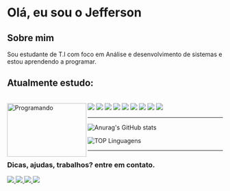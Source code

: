 <h1> Olá, eu sou o  Jefferson</h1>
<h2> Sobre mim</h2>
<p>Sou estudante de T.I com foco em Análise e desenvolvimento de sistemas e estou aprendendo a programar.</p>
<h2>Atualmente estudo:</h2>
<p>

<div stiyle="display: inline_block"><br/>
    <img align="left" alt="Programando" src="https://camo.githubusercontent.com/c1dcb74cc1c1835b1d716f5051499a2814c683c806b15f04b0eba492863703e9/68747470733a2f2f63646e2e6472696262626c652e636f6d2f75736572732f3733303730332f73637265656e73686f74732f363538313234332f6176656e746f2e676966"height="125" width="185"/>

  <img src="https://img.shields.io/badge/JavaScript-F7DF1E?style=for-the-badge&logo=javascript&logoColor=black" />
  <img src="https://img.shields.io/badge/Git-E34F26?style=for-the-badge&logo=git&logoColor=black"/>
  <img src="https://img.shields.io/badge/C%23-239120?style=for-the-badge&logo=c-sharp&logoColor=black"/>
  	<img src="https://img.shields.io/badge/CSS-239120?&style=for-the-badge&logo=css3&logoColor=black"/>
    <img src="https://img.shields.io/badge/Node.js-43853D?style=for-the-badge&logo=node.js&logoColor=black"/>
    <img src="https://img.shields.io/badge/PHP-777BB4?style=for-the-badge&logo=php&logoColor=black"/>
    <img src="https://img.shields.io/badge/Python-3776AB?style=for-the-badge&logo=python&logoColor=white"/>
    <img"src="https://img.shields.io/badge/Android-3DDC84?style=for-the-badge&logo=android&logoColor=black"/>
    <img src="https://img.shields.io/badge/Kali_Linux-557C94?style=for-the-badge&logo=kali-linux&logoColor=black"/>
    <imgsrc="https://img.shields.io/badge/Windows-0078D6?style=for-the-badge&logo=windows&logoColor=white"/>
    <img src="https://img.shields.io/badge/Linux-FCC624?style=for-the-badge&logo=linux&logoColor=black"/>
  
<p>

<hr>


![Anurag's GitHub stats](https://github-readme-stats.vercel.app/api?username=y2kMajor&show_icons=true&theme=synthwave)

![TOP Linguagens](https://github-readme-stats.vercel.app/api/top-langs/?username=y2kMajor&layout=compact&theme=dracula)

</hr>



<hr>

<h3> Dicas, ajudas, trabalhos? entre em contato.</h3>

<p> 
  <a href="https://github.com/y2kMajor">
    <img src="https://img.shields.io/badge/GitHub-100000?style=for-the-badge&logo=github&logoColor=white" />
  </a> 
  <a href="https://api.whatsapp.com/send?phone=5515996000687/">
    <img src= "https://img.shields.io/badge/WhatsApp-25D366?style=for-the-badge&logo=whatsapp&logoColor=white"/>
  </a>  
  <a href="https://www.instagram.com/y2k.major/">
    <img src=https://img.shields.io/badge/Instagram-E4405F?style=for-the-badge&logo=instagram&logoColor=white />
  </a>
  <a href="https://www.linkedin.com/in/jefferson-santos-74467427a/">
  <img src=https://img.shields.io/badge/LinkedIn-0077B5?style=for-the-badge&logo=linkedin&logoColor=white/>
  </a>

</p>